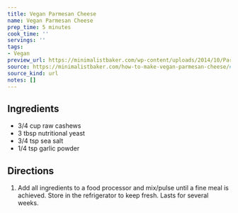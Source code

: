 ```yaml
---
title: Vegan Parmesan Cheese
name: Vegan Parmesan Cheese
prep_time: 5 minutes
cook_time: ''
servings: ''
tags:
- Vegan
preview_url: https://minimalistbaker.com/wp-content/uploads/2014/10/Parm-cheese-SQUARE-200x200.jpg
source: https://minimalistbaker.com/how-to-make-vegan-parmesan-cheese/#wprm-recipe-container-35773
source_kind: url
notes: []
---
```


## Ingredients
- 3/4 cup raw cashews
- 3 tbsp nutritional yeast
- 3/4 tsp sea salt
- 1/4 tsp garlic powder


## Directions
1. Add all ingredients to a food processor and mix/pulse until a fine meal is achieved. Store in the refrigerator to keep fresh. Lasts for several weeks.
